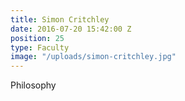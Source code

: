 ```yaml
---
title: Simon Critchley
date: 2016-07-20 15:42:00 Z
position: 25
type: Faculty
image: "/uploads/simon-critchley.jpg"
---
```


Philosophy
